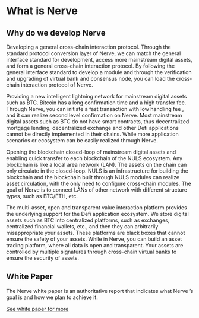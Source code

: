 # What is Nerve
## Why do we develop Nerve
 Developing a general cross-chain interaction protocol. Through the standard protocol conversion layer of Nerve, we can match the general interface standard for development, access more mainstream digital assets, and form a general cross-chain interaction protocol. By following the general interface standard to develop a module and through the verification and upgrading of virtual bank and consensus node, you can load the cross-chain interaction protocol of Nerve.   
 
 Providing a new intelligent lightning network for mainstream digital assets such as BTC. Bitcoin has a long confirmation time and a high transfer fee. Through Nerve, you can initiate a fast transaction with low handling fee , and it can realize second level confirmation on Nerve. Most mainstream digital assets such as BTC do not have smart contracts, thus decentralized mortgage lending, decentralized exchange and other Defi applications cannot be directly implemented in their chains. While more application scenarios or ecosystem can be easily realized through Nerve.  
 
 Opening the blockchain closed-loop of mainstream digital assets and enabling quick transfer to each blockchain of the NULS ecosystem. Any blockchain is like a local area network (LAN). The assets on the chain can only circulate in the closed-loop. NULS is an infrastructure for building the blockchain and the blockchain built through NULS modules can realize asset circulation, with the only need to configure cross-chain modules. The goal of Nerve is to connect LANs of other network with different structure types, such as BTC/ETH, etc.  
 
 The multi-asset, open and transparent value interaction platform provides the underlying support for the Defi application ecosystem. We store digital assets such as BTC into centralized platforms, such as exchanges, centralized financial wallets, etc., and then they can arbitrarily misappropriate your assets. These platforms are black boxes that cannot ensure the safety of your assets. While in Nerve, you can build an asset trading platform, where all data is open and transparent. Your assets are controlled by multiple signatures through cross-chain virtual banks to ensure the security of assets.
 

## White Paper
 The Nerve white paper is an authoritative report that indicates what Nerve ’s goal is and how we plan to achieve it.

[See white paper for more](https://nerve-west.oss-us-west-1.aliyuncs.com/wp/Nerve_Whitepaper_EN.pdf)
